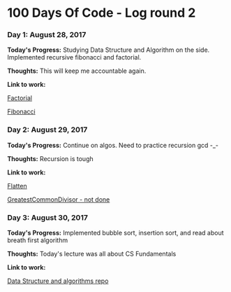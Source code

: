 # 100 Days Of Code - Log round 2

### Day 1: August 28, 2017

**Today's Progress:** Studying Data Structure and Algorithm on the side. Implemented recursive fibonacci and factorial.  

**Thoughts:** This will keep me accountable again.

**Link to work:**

[Factorial](https://github.com/valeriaoshiro/DataStructure-Algorithms/blob/master/recursion/factorial.js)

[Fibonacci](https://github.com/valeriaoshiro/DataStructure-Algorithms/blob/master/recursion/fibonacci.js)

### Day 2: August 29, 2017

**Today's Progress:** Continue on algos. Need to practice recursion gcd -_-    

**Thoughts:** Recursion is tough

**Link to work:**

[Flatten](https://github.com/valeriaoshiro/DataStructure-Algorithms/blob/master/recursion/flatten.js)

[GreatestCommonDivisor - not done](https://github.com/valeriaoshiro/DataStructure-Algorithms/blob/master/recursion/greatestCommonDivisor.js)

### Day 3: August 30, 2017

**Today's Progress:** Implemented bubble sort, insertion sort, and read about breath first algorithm  

**Thoughts:** Today's lecture was all about CS Fundamentals

**Link to work:**

[Data Structure and algorithms repo](https://github.com/valeriaoshiro/DataStructure-Algorithms)
